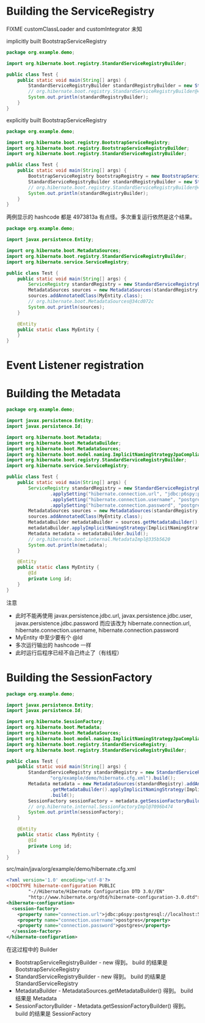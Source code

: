 # Building the ServiceRegistry
FIXME customClassLoader and customIntegrator 未知


implicitly built BootstrapServiceRegistry
```java
package org.example.demo;

import org.hibernate.boot.registry.StandardServiceRegistryBuilder;

public class Test {
    public static void main(String[] args) {
        StandardServiceRegistryBuilder standardRegistryBuilder = new StandardServiceRegistryBuilder();
        // org.hibernate.boot.registry.StandardServiceRegistryBuilder@4973813a
        System.out.println(standardRegistryBuilder);
    }
}
```


explicitly built BootstrapServiceRegistry
```java
package org.example.demo;

import org.hibernate.boot.registry.BootstrapServiceRegistry;
import org.hibernate.boot.registry.BootstrapServiceRegistryBuilder;
import org.hibernate.boot.registry.StandardServiceRegistryBuilder;

public class Test {
    public static void main(String[] args) {
        BootstrapServiceRegistry bootstrapRegistry = new BootstrapServiceRegistryBuilder().build();
        StandardServiceRegistryBuilder standardRegistryBuilder = new StandardServiceRegistryBuilder(bootstrapRegistry);
        // org.hibernate.boot.registry.StandardServiceRegistryBuilder@4973813a
        System.out.println(standardRegistryBuilder);
    }
}
```


两例显示的 hashcode 都是 4973813a 有点怪。多次重复运行依然是这个结果。


```java
package org.example.demo;

import javax.persistence.Entity;

import org.hibernate.boot.MetadataSources;
import org.hibernate.boot.registry.StandardServiceRegistryBuilder;
import org.hibernate.service.ServiceRegistry;

public class Test {
    public static void main(String[] args) {
        ServiceRegistry standardRegistry = new StandardServiceRegistryBuilder().build();
        MetadataSources sources = new MetadataSources(standardRegistry);
        sources.addAnnotatedClass(MyEntity.class);
        // org.hibernate.boot.MetadataSources@34cd072c
        System.out.println(sources);
    }

    @Entity
    public static class MyEntity {
    }
}
```


# Event Listener registration
# Building the Metadata
```java
package org.example.demo;

import javax.persistence.Entity;
import javax.persistence.Id;

import org.hibernate.boot.Metadata;
import org.hibernate.boot.MetadataBuilder;
import org.hibernate.boot.MetadataSources;
import org.hibernate.boot.model.naming.ImplicitNamingStrategyJpaCompliantImpl;
import org.hibernate.boot.registry.StandardServiceRegistryBuilder;
import org.hibernate.service.ServiceRegistry;

public class Test {
    public static void main(String[] args) {
        ServiceRegistry standardRegistry = new StandardServiceRegistryBuilder()
                .applySetting("hibernate.connection.url", "jdbc:p6spy:postgresql://localhost:5432/test")
                .applySetting("hibernate.connection.username", "postgres")
                .applySetting("hibernate.connection.password", "postgres").build();
        MetadataSources sources = new MetadataSources(standardRegistry);
        sources.addAnnotatedClass(MyEntity.class);
        MetadataBuilder metadataBuilder = sources.getMetadataBuilder();
        metadataBuilder.applyImplicitNamingStrategy(ImplicitNamingStrategyJpaCompliantImpl.INSTANCE);
        Metadata metadata = metadataBuilder.build();
        // org.hibernate.boot.internal.MetadataImpl@335b5620
        System.out.println(metadata);
    }

    @Entity
    public static class MyEntity {
        @Id
        private Long id;
    }
}
```


注意
- 此时不能再使用 javax.persistence.jdbc.url,  javax.persistence.jdbc.user, javax.persistence.jdbc.password 而应该改为 hibernate.connection.url, hibernate.connection.username, hibernate.connection.password
- MyEntity 中至少要有个 @Id
- 多次运行输出的 hashcode 一样
- 此时运行后程序已经不自己终止了（有线程）


# Building the SessionFactory
```java
package org.example.demo;

import javax.persistence.Entity;
import javax.persistence.Id;

import org.hibernate.SessionFactory;
import org.hibernate.boot.Metadata;
import org.hibernate.boot.MetadataSources;
import org.hibernate.boot.model.naming.ImplicitNamingStrategyJpaCompliantImpl;
import org.hibernate.boot.registry.StandardServiceRegistry;
import org.hibernate.boot.registry.StandardServiceRegistryBuilder;

public class Test {
    public static void main(String[] args) {
        StandardServiceRegistry standardRegistry = new StandardServiceRegistryBuilder().configure(
                "org/example/demo/hibernate.cfg.xml").build();
        Metadata metadata = new MetadataSources(standardRegistry).addAnnotatedClass(MyEntity.class)
                .getMetadataBuilder().applyImplicitNamingStrategy(ImplicitNamingStrategyJpaCompliantImpl.INSTANCE)
                .build();
        SessionFactory sessionFactory = metadata.getSessionFactoryBuilder().build();
        // org.hibernate.internal.SessionFactoryImpl@7096b474
        System.out.println(sessionFactory);
    }

    @Entity
    public static class MyEntity {
        @Id
        private Long id;
    }
}
```


src/main/java/org/example/demo/hibernate.cfg.xml
```xml
<?xml version='1.0' encoding='utf-8'?>
<!DOCTYPE hibernate-configuration PUBLIC
        "-//Hibernate/Hibernate Configuration DTD 3.0//EN"
        "http://www.hibernate.org/dtd/hibernate-configuration-3.0.dtd">
<hibernate-configuration>
  <session-factory>
    <property name="connection.url">jdbc:p6spy:postgresql://localhost:5432/test</property>
    <property name="connection.username">postgres</property>
    <property name="connection.password">postgres</property>
  </session-factory>
</hibernate-configuration>
```


在这过程中的 Builder
- BootstrapServiceRegistryBuilder - new 得到。 build 的结果是 BootstrapServiceRegistry
- StandardServiceRegistryBuilder - new 得到。 build 的结果是 StandardServiceRegistry
- MetadataBuilder - MetadataSources.getMetadataBuilder() 得到。 build 结果是 Metadata
- SessionFactoryBuilder - Metadata.getSessionFactoryBuilder() 得到。 build 的结果是 SessionFactory
